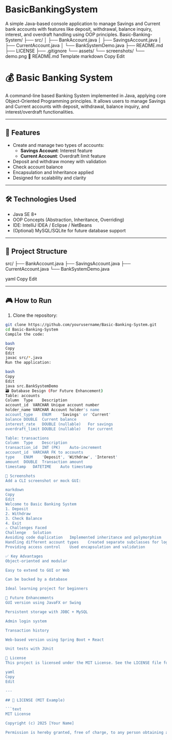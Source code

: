 # BasicBankingSystem
A simple Java-based console application to manage Savings and Current bank accounts with features like deposit, withdrawal, balance inquiry, interest, and overdraft handling using OOP principles.
Basic-Banking-System/
├── src/
│   ├── BankAccount.java
│   ├── SavingsAccount.java
│   ├── CurrentAccount.java
│   └── BankSystemDemo.java
├── README.md
├── LICENSE
├── .gitignore
└── assets/
    └── screenshots/
        └── demo.png
📝 README.md Template
markdown
Copy
Edit
# 💰 Basic Banking System

A command-line based Banking System implemented in Java, applying core Object-Oriented Programming principles. It allows users to manage Savings and Current accounts with deposit, withdrawal, balance inquiry, and interest/overdraft functionalities.

---

## 🚀 Features

- Create and manage two types of accounts:
  - **Savings Account**: Interest feature
  - **Current Account**: Overdraft limit feature
- Deposit and withdraw money with validation
- Check account balance
- Encapsulation and Inheritance applied
- Designed for scalability and clarity

---

## 🛠 Technologies Used

- Java SE 8+
- OOP Concepts (Abstraction, Inheritance, Overriding)
- IDE: IntelliJ IDEA / Eclipse / NetBeans
- (Optional) MySQL/SQLite for future database support

---

## 🧱 Project Structure

src/
├── BankAccount.java
├── SavingsAccount.java
├── CurrentAccount.java
└── BankSystemDemo.java

yaml
Copy
Edit

---

## 🎮 How to Run

1. Clone the repository:

```bash
git clone https://github.com/yourusername/Basic-Banking-System.git
cd Basic-Banking-System
Compile the code:

bash
Copy
Edit
javac src/*.java
Run the application:

bash
Copy
Edit
java src.BankSystemDemo
🗃️ Database Design (For Future Enhancement)
Table: accounts
Column	Type	Description
account_id	VARCHAR	Unique account number
holder_name	VARCHAR	Account holder's name
account_type	ENUM	'Savings' or 'Current'
balance	DOUBLE	Current balance
interest_rate	DOUBLE (nullable)	For savings
overdraft_limit	DOUBLE (nullable)	For current

Table: transactions
Column	Type	Description
transaction_id	INT (PK)	Auto-increment
account_id	VARCHAR	FK to accounts
type	ENUM	'Deposit', 'Withdraw', 'Interest'
amount	DOUBLE	Transaction amount
timestamp	DATETIME	Auto timestamp

📸 Screenshots
Add a CLI screenshot or mock GUI:

markdown
Copy
Edit
Welcome to Basic Banking System
1. Deposit
2. Withdraw
3. Check Balance
4. Exit
⚠️ Challenges Faced
Challenge	Solution
Avoiding code duplication	Implemented inheritance and polymorphism
Handling different account types	Created separate subclasses for logic
Providing access control	Used encapsulation and validation

✅ Key Advantages
Object-oriented and modular

Easy to extend to GUI or Web

Can be backed by a database

Ideal learning project for beginners

🔮 Future Enhancements
GUI version using JavaFX or Swing

Persistent storage with JDBC + MySQL

Admin login system

Transaction history

Web-based version using Spring Boot + React

Unit tests with JUnit

📄 License
This project is licensed under the MIT License. See the LICENSE file for details.

yaml
Copy
Edit

---

## 🧾 LICENSE (MIT Example)

```text
MIT License

Copyright (c) 2025 [Your Name]

Permission is hereby granted, free of charge, to any person obtaining a copy...
